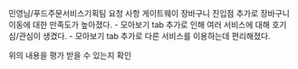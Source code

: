 민영님/푸드주문서비스기획팀 요청 사항
		게이트웨이 장바구니 진입점 추가로 장바구니 이동에 대한 만족도가 높아졌다.
		- 모아보기 tab 추가로 인해 여러 서비스에 대해 호기심/관심이 생겼다.
		- 모아보기 tab 추가로 다른 서비스를 이용하는데 편리해졌다.

위의 내용을 평가 받을 수 있는지 확인